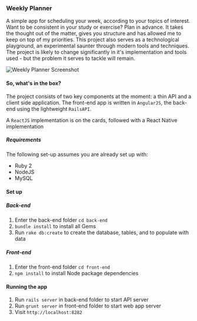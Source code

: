 ### Weekly Planner

A simple app for scheduling your week, according to your topics of interest. Want to be consistent in your study or exercise? Plan in advance. It takes the thought out of the matter, gives you structure and has allowed me to keep on top of my priorities. This project also serves as a technological playground, an experimental saunter through modern tools and techniques. The project is likely to change significantly in it's implementation and tools used - but the problem it serves to tackle will remain.

![Weekly Planner Screenshot](https://monosnap.com/file/u2XZ0Y174chSWtHuF4a0VJFe4yTZi5.png)

#### So, what's in the box?

The project consists of two key components at the moment: a thin API and a client side application.
The front-end app is written in `AngularJS`, the back-end using the lightweight `RailsAPI`.

A `ReactJS` implementation is on the cards, followed with a React Native implementation


##### Requirements

The following set-up assumes you are already set up with:

* Ruby 2
* NodeJS
* MySQL


#### Set up


##### Back-end

1. Enter the back-end folder `cd back-end`
2. `bundle install` to install all Gems
3. Run `rake db:create` to create the database, tables, and to populate with data


##### Front-end

1. Enter the front-end folder `cd front-end`
2. `npm install` to install Node package dependencies


#### Running the app

1. Run `rails server` in back-end folder to start API server
2. Run `grunt server` in front-end folder to start web app server
3. Visit `http://localhost:8282`

